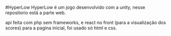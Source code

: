 #HyperLow
HyperLow é um jogo desenvolvido com a unity, nesse repositorio está a parte web.

api feita com php sem frameworks, e react no front (para a visualização dos scores)
para a pagina inicial, foi usado só html e css.
